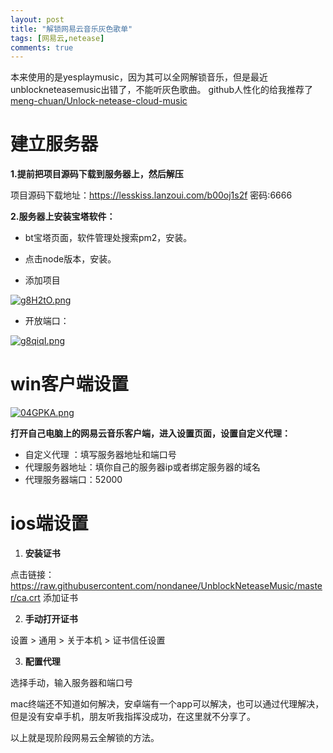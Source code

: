 ```yaml
---
layout: post
title: "解锁网易云音乐灰色歌单"
tags: [网易云,netease]
comments: true
---
```


本来使用的是yesplaymusic，因为其可以全网解锁音乐，但是最近unblockneteasemusic出错了，不能听灰色歌曲。
github人性化的给我推荐了[meng-chuan/Unlock-netease-cloud-music](https://github.com/meng-chuan/Unlock-netease-cloud-music)

# 建立服务器


**1.提前把项目源码下载到服务器上，然后解压**

项目源码下载地址：https://lesskiss.lanzoui.com/b00oj1s2f 密码:6666

**2.服务器上安装宝塔软件：**

- bt宝塔页面，软件管理处搜索pm2，安装。

- 点击node版本，安装。

- 添加项目

[![g8H2tO.png](https://camo.githubusercontent.com/71d7212568470a775ed7916821031c690c186eefbd344a6f279eb6abd89ce6a4/68747470733a2f2f7a332e617831782e636f6d2f323032312f30352f30382f67384832744f2e706e67)](https://imgtu.com/i/g8H2tO)

- 开放端口：

[![g8qiqI.png](https://camo.githubusercontent.com/d59165a16621d9888a690782496fdcc9cd4d44f9fc3e36f899a00cbe29ba9d53/68747470733a2f2f7a332e617831782e636f6d2f323032312f30352f30382f6738716971492e706e67)](https://imgtu.com/i/g8qiqI)



# win客户端设置

[![04GPKA.png](https://camo.githubusercontent.com/f0b7b85bce7817497521fce736a10e39e654806b70e118eca71755d8001be648/68747470733a2f2f7a332e617831782e636f6d2f323032312f30352f30382f6738354a6a782e706e67)](https://camo.githubusercontent.com/f0b7b85bce7817497521fce736a10e39e654806b70e118eca71755d8001be648/68747470733a2f2f7a332e617831782e636f6d2f323032312f30352f30382f6738354a6a782e706e67)

**打开自己电脑上的网易云音乐客户端，进入设置页面，设置自定义代理：**

- 自定义代理 ：填写服务器地址和端口号
- 代理服务器地址：填你自己的服务器ip或者绑定服务器的域名
- 代理服务器端口：52000



# ios端设置


1. **安装证书**

点击链接：https://raw.githubusercontent.com/nondanee/UnblockNeteaseMusic/master/ca.crt 添加证书

2. **手动打开证书**

设置 > 通用 > 关于本机 > 证书信任设置

3. **配置代理**

选择手动，输入服务器和端口号





mac终端还不知道如何解决，安卓端有一个app可以解决，也可以通过代理解决，但是没有安卓手机，朋友听我指挥没成功，在这里就不分享了。



以上就是现阶段网易云全解锁的方法。